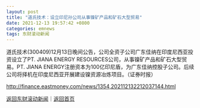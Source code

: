 ```yaml
---
layout: post
title: "道氏技术：设立印尼孙公司从事镍矿产品和矿石大型贸易"
date: 2021-12-13 19:57:42 +0800
categories: emnews
tags: 东财滚动新闻
---
```


道氏技术(300409)12月13日晚间公告，公司全资子公司广东佳纳在印度尼西亚投资设立了PT. JIANA ENERGY RESOURCES公司，从事镍矿产品和矿石大型贸易。PT. JIANA ENERGY注册资本为100亿印尼盾，为广东佳纳控股子公司。后续公司将择机在印度尼西亚开展建设镍资源冶炼项目。（证券时报）

<http://finance.eastmoney.com/news/1354,202112132212037144.html>

[返回东财滚动新闻](//finews.withounder.com/emnews/)｜[返回首页](//finews.withounder.com/)